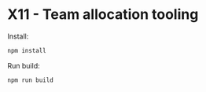 # X11 - Team allocation tooling

Install:

```sh
npm install
```

Run build:

```sh
npm run build
```
